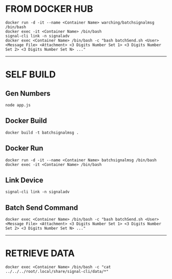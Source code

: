 # FROM DOCKER HUB
```
docker run -d -it --name <Container Name> warching/batchsignalmsg /bin/bash
docker exec -it <Container Name> /bin/bash
signal-cli link -n signaladv
docker exec <Container Name> /bin/bash -c "bash batchSend.sh <User> <Message File> <Attachment> <3 Digits Number Set 1> <3 Digits Number Set 2> <3 Digits Number Set N> ..."
```
---
# SELF BUILD
## Gen Numbers
```
node app.js
```

## Docker Build
```
docker build -t batchsignalmsg .
```

## Docker Run
```
docker run -d -it --name <Container Name> batchsignalmsg /bin/bash
docker exec -it <Container Name> /bin/bash
```

## Link Device
```
signal-cli link -n signaladv
```

## Batch Send Command
```
docker exec <Container Name> /bin/bash -c "bash batchSend.sh <User> <Message File> <Attachment> <3 Digits Number Set 1> <3 Digits Number Set 2> <3 Digits Number Set N> ..."
```
---
# RETRIEVE DATA
```
docker exec <Container Name> /bin/bash -c "cat ../../../root/.local/share/signal-cli/data/*"
```
